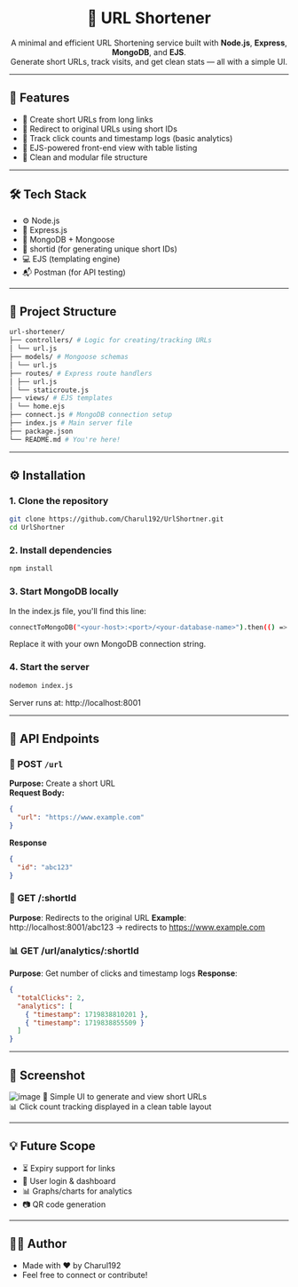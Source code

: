 <h1 align="center">🔗 URL Shortener</h1>

<p align="center">
A minimal and efficient URL Shortening service built with <b>Node.js</b>, <b>Express</b>, <b>MongoDB</b>, and <b>EJS</b>.<br>
Generate short URLs, track visits, and get clean stats — all with a simple UI.
</p>

---

## 🚀 Features

- 🔹 Create short URLs from long links  
- 🔹 Redirect to original URLs using short IDs  
- 🔹 Track click counts and timestamp logs (basic analytics)  
- 🔹 EJS-powered front-end view with table listing  
- 🔹 Clean and modular file structure  

---

## 🛠️ Tech Stack

- ⚙️ Node.js  
- 🚀 Express.js  
- 🧠 MongoDB + Mongoose  
- 🧩 shortid (for generating unique short IDs)  
- 💻 EJS (templating engine)  
- 📬 Postman (for API testing)  

---

## 📁 Project Structure
```bash
url-shortener/
├── controllers/ # Logic for creating/tracking URLs
│ └── url.js
├── models/ # Mongoose schemas
│ └── url.js
├── routes/ # Express route handlers
│ ├── url.js
│ └── staticroute.js
├── views/ # EJS templates
│ └── home.ejs
├── connect.js # MongoDB connection setup
├── index.js # Main server file
├── package.json
└── README.md # You're here!
```

---

## ⚙️ Installation

### 1. Clone the repository
```bash
git clone https://github.com/Charul192/UrlShortner.git
cd UrlShortner
```
### 2. Install dependencies
```bash
npm install
```
### 3. Start MongoDB locally
In the index.js file, you'll find this line:
```bash
connectToMongoDB("<your-host>:<port>/<your-database-name>").then(() => console.log("MongoDB connected"));
```
Replace it with your own MongoDB connection string.

### 4. Start the server
```bash
nodemon index.js
```

Server runs at: http://localhost:8001

---

## 🧪 API Endpoints

### 📌 POST `/url`
**Purpose:** Create a short URL  
**Request Body:**
```json
{
  "url": "https://www.example.com"
}
```
**Response**
```json
{
  "id": "abc123"
}
```

### 🔁 GET /:shortId
**Purpose**: Redirects to the original URL
**Example**:
http://localhost:8001/abc123 → redirects to https://www.example.com


### 📊 GET /url/analytics/:shortId
**Purpose**: Get number of clicks and timestamp logs
**Response**:
```json
{
  "totalClicks": 2,
  "analytics": [
    { "timestamp": 1719838810201 },
    { "timestamp": 1719838855509 }
  ]
}
```

---

## 📸 Screenshot
![image](https://github.com/user-attachments/assets/8a90869e-84ef-4264-a5ff-64c9466aaa7a)
🔗 Simple UI to generate and view short URLs  
📊 Click count tracking displayed in a clean table layout

---

## 💡 Future Scope
- ⏳ Expiry support for links
- 👤 User login & dashboard
- 📊 Graphs/charts for analytics
- 📷 QR code generation

---

## 👩‍💻 Author
- Made with ❤️ by Charul192
- Feel free to connect or contribute!
